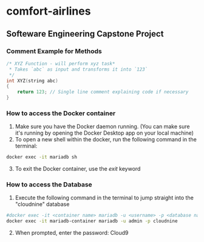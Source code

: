 # comfort-airlines

## Softeware Engineering Capstone Project

### Comment Example for Methods  

```cpp
/* XYZ Function - will perform xyz task*  
 * Takes `abc` as input and transforms it into `123`
 */
int XYZ(string abc)
{
    return 123; // Single line comment explaining code if necessary
}
```

### How to access the Docker container

1. Make sure you have the Docker daemon running. (You can make sure it's running by opening the Docker Desktop app on your local machine)
2. To open a new shell within the docker, run the following command in the terminal:

```bash
docker exec -it mariadb sh
```

3. To exit the Docker container, use the *exit* keyword

### How to access the Database

1. Execute the following command in the terminal to jump straight into the "cloudnine" database

```bash
#docker exec -it <container name> mariadb -u <username> -p <database name>
docker exec -it mariadb-container mariadb -u admin -p cloudnine
```

2. When prompted, enter the password: Cloud9
